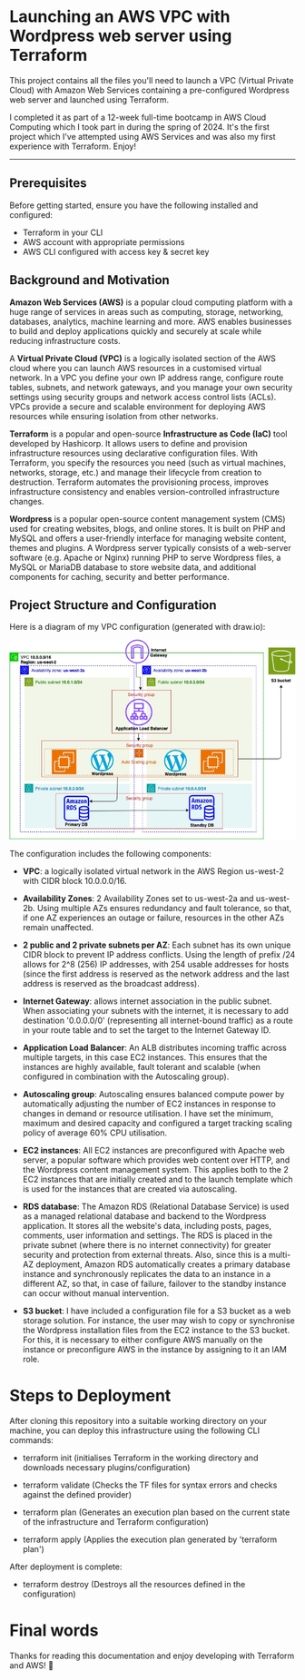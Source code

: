 # Launching an AWS VPC with Wordpress web server using Terraform

This project contains all the files you'll need to launch a VPC (Virtual Private Cloud) with Amazon Web Services containing a pre-configured Wordpress web server and launched using Terraform.

I completed it as part of a 12-week full-time bootcamp in AWS Cloud Computing which I took part in during the spring of 2024. It's the first project which I've attempted using AWS Services and was also my first experience with Terraform. Enjoy!

***

## Prerequisites

Before getting started, ensure you have the following installed and configured:

- Terraform in your CLI
- AWS account with appropriate permissions
- AWS CLI configured with access key & secret key

## Background and Motivation

**Amazon Web Services (AWS)** is a popular cloud computing platform with a huge range of services in areas such as computing, storage, networking, databases, analytics, machine learning and more. AWS enables businesses to build and deploy applications quickly and securely at scale while reducing infrastructure costs.

A **Virtual Private Cloud (VPC)** is a logically isolated section of the AWS cloud where you can launch AWS resources in a customised virtual network. In a VPC you define your own IP address range, configure route tables, subnets, and network gateways, and you manage your own security settings using security groups and network access control lists (ACLs). VPCs provide a secure and scalable environment for deploying AWS resources while ensuring isolation from other networks.

**Terraform** is a popular and open-source **Infrastructure as Code (IaC)** tool developed by Hashicorp. It allows users to define and provision infrastructure resources using declarative configuration files. With Terraform, you specify the resources you need (such as virtual machines, networks, storage, etc.) and manage their lifecycle from creation to destruction. Terraform automates the provisioning process, improves infrastructure consistency and enables version-controlled infrastructure changes.

**Wordpress** is a popular open-source content management system (CMS) used for creating websites, blogs, and online stores. It is built on PHP and MySQL and offers a user-friendly interface for managing website content, themes and plugins. A Wordpress server typically consists of a web-server software (e.g. Apache or Nginx) running PHP to serve Wordpress files, a MySQL or MariaDB database to store website data, and additional components for caching, security and better performance.

## Project Structure and Configuration

Here is a diagram of my VPC configuration (generated with draw.io):

![VPC Configuration Diagram](/pictures/vpc-diagram.jpg)

The configuration includes the following components:
- **VPC**: a logically isolated virtual network in the AWS Region us-west-2 with CIDR block 10.0.0.0/16.

- **Availability Zones**: 2 Availability Zones set to us-west-2a and us-west-2b. Using multiple AZs ensures redundancy and fault tolerance, so that, if one AZ experiences an outage or failure, resources in the other AZs remain unaffected.

- **2 public and 2 private subnets per AZ**: Each subnet has its own unique CIDR block to prevent IP address conflicts. Using the length of prefix /24 allows for 2^8 (256) IP addresses, with 254 usable addresses for hosts (since the first address is reserved as the network address and the last address is reserved as the broadcast address).

- **Internet Gateway**: allows internet association in the public subnet. When associating your subnets with the internet, it is necessary to add destination '0.0.0.0/0' (representing all internet-bound traffic) as a route in your route table and to set the target to the Internet Gateway ID.

- **Application Load Balancer**: An ALB distributes incoming traffic across multiple targets, in this case EC2 instances. This ensures that the instances are highly available, fault tolerant and scalable (when configured in combination with the Autoscaling group).

- **Autoscaling group**: Autoscaling ensures balanced compute power by automatically adjusting the number of EC2 instances in response to changes in demand or resource utilisation. I have set the minimum, maximum and desired capacity and configured a target tracking scaling policy of average 60% CPU utilisation.

- **EC2 instances**: All EC2 instances are preconfigured with Apache web server, a popular software which provides web content over HTTP, and the Wordpress content management system. This applies both to the 2 EC2 instances that are initially created and to the launch template which is used for the instances that are created via autoscaling.

- **RDS database**: The Amazon RDS (Relational Database Service) is used as a managed relational database and backend to the Wordpress application. It stores all the website's data, including posts, pages, comments, user information and settings. The RDS is placed in the private subnet (where there is no internet connectivity) for greater security and protection from external threats. Also, since this is a multi-AZ deployment, Amazon RDS automatically creates a primary database instance and synchronously replicates the data to an instance in a different AZ, so that, in case of failure, failover to the standby instance can occur without manual intervention.

- **S3 bucket**: I have included a configuration file for a S3 bucket as a web storage solution. For instance, the user may wish to copy or synchronise the Wordpress installation files from the EC2 instance to the S3 bucket. For this, it is necessary to either configure AWS manually on the instance or preconfigure AWS in the instance by assigning to it an IAM role.

# Steps to Deployment

After cloning this repository into a suitable working directory on your machine, you can deploy this infrastructure using the following CLI commands:

- terraform init
(initialises Terraform in the working directory and downloads necessary plugins/configuration)

- terraform validate
(Checks the TF files for syntax errors and checks against the defined provider)

- terraform plan
(Generates an execution plan based on the current state of the infrastructure and Terraform configuration)

- terraform apply
(Applies the execution plan generated by 'terraform plan')

After deployment is complete:

- terraform destroy
(Destroys all the resources defined in the configuration)

# Final words

Thanks for reading this documentation and enjoy developing with Terraform and AWS! 🎯
